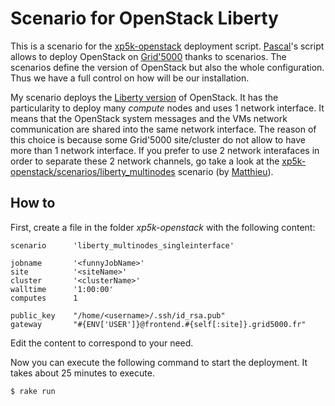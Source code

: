 # Scenario for OpenStack Liberty 

This is a scenario for the [xp5k-openstack](https://github.com/pmorillon/xp5k-openstack) deployment script. [Pascal](https://twitter.com/pmorillon)'s script allows to deploy OpenStack on [Grid'5000](http://grid5000.fr/) thanks to scenarios. The scenarios define the version of OpenStack but also the whole configuration. Thus we have a full control on how will be our installation. 

My scenario deploys the [Liberty version](https://www.openstack.org/software/liberty/) of OpenStack. It has the particularity to deploy many _compute_ nodes and uses 1 network interface. It means that the OpenStack system messages and the VMs network communication are shared into the same network interface. The reason of this choice is because some Grid'5000 site/cluster do not allow to have more than 1 network interface. If you prefer to use 2 network interafaces in order to separate these 2 network channels, go take a look at the [xp5k-openstack/scenarios/liberty_multinodes](https://github.com/msimonin/xp5k-openstack/tree/multinode/scenarios/liberty_multinodes) scenario (by [Matthieu](https://twitter.com/SimoninMatthieu)). 

## How to

First, create a file in the folder _xp5k-openstack_ with the following content:

    scenario      'liberty_multinodes_singleinterface'

    jobname       '<funnyJobName>'
    site          '<siteName>'
    cluster       '<clusterName>'
    walltime      '1:00:00'
    computes      1

    public_key    "/home/<username>/.ssh/id_rsa.pub"
    gateway       "#{ENV['USER']}@frontend.#{self[:site]}.grid5000.fr"

Edit the content to correspond to your need. 

Now you can execute the following command to start the deployment. It takes about 25 minutes to execute. 

    $ rake run
